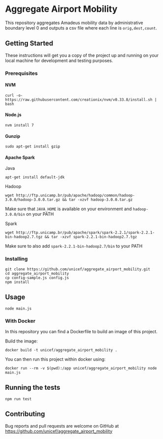 # Aggregate Airport Mobility

This repository aggregates Amadeus mobility data by administrative boundary level 0 and outputs a csv file
where each line is `orig,dest,count`.

## Getting Started

These instructions will get you a copy of the project up and running on your local machine for development and testing purposes.

### Prerequisites

#### NVM
```
curl -o- https://raw.githubusercontent.com/creationix/nvm/v0.33.8/install.sh | bash
```

#### Node.js
```
nvm install 7
```

#### Gunzip
```
sudo apt-get install gzip
```

#### Apache Spark

Java
```
apt-get install default-jdk
```

Hadoop
```
wget http://ftp.unicamp.br/pub/apache/hadoop/common/hadoop-3.0.0/hadoop-3.0.0.tar.gz && tar -xzvf hadoop-3.0.0.tar.gz 
```

Make sure that `JAVA_HOME` is available on your environment and `hadoop-3.0.0/bin` on your PATH


Spark
```
wget http://ftp.unicamp.br/pub/apache/spark/spark-2.2.1/spark-2.2.1-bin-hadoop2.7.tgz && tar -xzvf spark-2.2.1-bin-hadoop2.7.tgz
```

Make sure to also add `spark-2.2.1-bin-hadoop2.7/bin` to your PATH


### Installing

```
git clone https://github.com/unicef/aggregate_airport_mobility.git
cd aggregate_airport_mobility
cp config-sample.js config.js
npm install
```

## Usage

```
node main.js
```

### With Docker

In this repository you can find a Dockerfile to build an image of this project.

Build the image:
```
docker build -t unicef/aggregate_airport_mobility .
```

You can then run this project within docker using:
```
docker run --rm -v $(pwd):/app unicef/aggregate_airport_mobility node main.js
```

## Running the tests

```
npm run test
```

## Contributing

Bug reports and pull requests are welcome on GitHub at https://github.com/unicef/aggregate_airport_mobility

